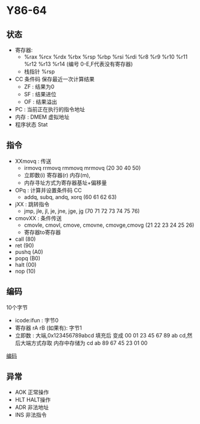 # Y86-64

## 状态

* 寄存器:
  * %rax %rcx %rdx %rbx %rsp %rbp %rsi %rdi %r8 %r9 %r10 %r11 %r12 %r13 %r14 (编号 0-E,F代表没有寄存器)
  * 栈指针 %rsp
* CC 条件码 保存最近一次计算结果
  * ZF : 结果为0
  * SF : 结果进位
  * OF : 结果溢出
* PC : 当前正在执行的指令地址
* 内存 : DMEM 虚拟地址
* 程序状态 Stat

## 指令

* XXmovq : 传送
  * irmovq rrmovq rmmovq mrmovq (20 30 40 50)
  * 立即数(i) 寄存器(r) 内存(m),
  * 内存寻址方式为寄存器基址+偏移量
* OPq : 计算并设置条件码 CC
  * addq, subq, andq, xorq (60 61 62 63)
* jXX : 跳转指令
  * jmp, jle, jl, je, jne, jge, jg (70 71 72 73 74 75 76)
* cmovXX : 条件传送
  * cmovle, cmovl, cmove, cmovne, cmovge,cmovg (21 22 23 24 25 26)
  * 寄存器to寄存器
* call (80)
* ret (90)
* pushq (A0)
* popq (B0)
* halt (00)
* nop (10)

## 编码

10个字节

* icode:ifun : 字节0
* 寄存器 rA rB (如果有): 字节1
* 立即数 : 大端,0x123456789abcd 填充后 变成 00 01 23 45 67 89 ab cd,然后大端方式存取 内存中存储为 cd ab 89 67 45 23 01 00

[编码](./img/4.1.1.png)

## 异常

* AOK 正常操作
* HLT HALT操作
* ADR 非法地址
* INS 非法指令